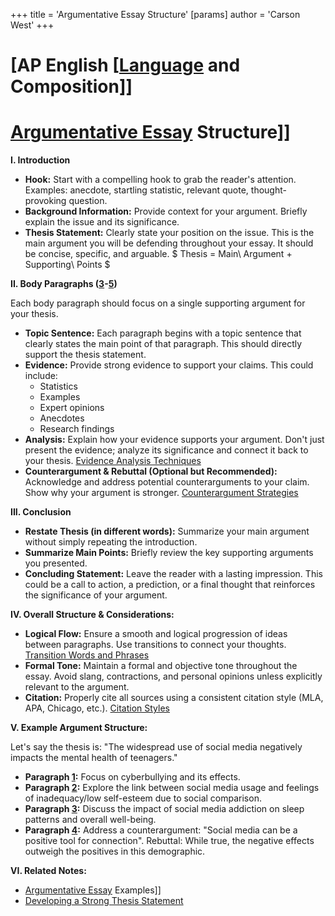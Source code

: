 +++
 title = 'Argumentative Essay Structure'
[params]
	author = 'Carson West'
+++
# [AP English [[Language](./../ap-english-[[language/) and Composition]]
# [Argumentative Essay](./../argumentative-essay/) Structure]]

**I. Introduction**

*   **Hook:**  Start with a compelling hook to grab the reader's attention.  Examples:  anecdote, startling statistic, relevant quote, thought-provoking question.
*   **Background Information:** Provide context for your argument. Briefly explain the issue and its significance.
*   **Thesis Statement:** Clearly state your position on the issue. This is the main argument you will be defending throughout your essay.  It should be concise, specific, and arguable.   $ Thesis =  Main\ Argument + Supporting\ Points $ 

**II. Body Paragraphs ([3](./../3/)-[5](./../5/))**

Each body paragraph should focus on a single supporting argument for your thesis.

*   **Topic Sentence:**  Each paragraph begins with a topic sentence that clearly states the main point of that paragraph. This should directly support the thesis statement.
*   **Evidence:** Provide strong evidence to support your claims. This could include:
    *   Statistics
    *   Examples
    *   Expert opinions
    *   Anecdotes
    *   Research findings
*   **Analysis:** Explain how your evidence supports your argument. Don't just present the evidence; analyze its significance and connect it back to your thesis.  [Evidence Analysis Techniques](./../evidence-analysis-techniques/)
*   **Counterargument & Rebuttal (Optional but Recommended):** Acknowledge and address potential counterarguments to your claim.  Show why your argument is stronger. [Counterargument Strategies](./../counterargument-strategies/)


**III. Conclusion**

*   **Restate Thesis (in different words):**  Summarize your main argument without simply repeating the introduction.
*   **Summarize Main Points:** Briefly review the key supporting arguments you presented.
*   **Concluding Statement:**  Leave the reader with a lasting impression.  This could be a call to action, a prediction, or a final thought that reinforces the significance of your argument.


**IV. Overall Structure & Considerations:**

*   **Logical Flow:** Ensure a smooth and logical progression of ideas between paragraphs. Use transitions to connect your thoughts. [Transition Words and Phrases](./../transition-words-and-phrases/)
*   **Formal Tone:** Maintain a formal and objective tone throughout the essay. Avoid slang, contractions, and personal opinions unless explicitly relevant to the argument.
*   **Citation:**  Properly cite all sources using a consistent citation style (MLA, APA, Chicago, etc.). [Citation Styles](./../citation-styles/)


**V.  Example Argument Structure:**

Let's say the thesis is:  "The widespread use of social media negatively impacts the mental health of teenagers."

*   **Paragraph [1](./../1/):**  Focus on cyberbullying and its effects.
*   **Paragraph [2](./../2/):** Explore the link between social media usage and feelings of inadequacy/low self-esteem due to social comparison.
*   **Paragraph [3](./../3/):**  Discuss the impact of social media addiction on sleep patterns and overall well-being.
*   **Paragraph [4](./../4/):** Address a counterargument:  "Social media can be a positive tool for connection". Rebuttal:  While true, the negative effects outweigh the positives in this demographic.


**VI.  Related Notes:**

*   [Argumentative Essay](./../argumentative-essay/) Examples]]
*   [Developing a Strong Thesis Statement](./../developing-a-strong-thesis-statement/)


